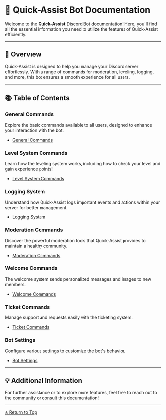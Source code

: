 <link rel="stylesheet" type="text/css" href="styles.css">

# 📜 Quick-Assist Bot Documentation

Welcome to the **Quick-Assist** Discord Bot documentation! Here, you'll find all the essential information you need to utilize the features of Quick-Assist efficiently.

---

## 🌟 Overview
Quick-Assist is designed to help you manage your Discord server effortlessly. With a range of commands for moderation, leveling, logging, and more, this bot ensures a smooth experience for all users.

---

## 📚 Table of Contents

### General Commands
Explore the basic commands available to all users, designed to enhance your interaction with the bot.

- [General Commands](general_commands.md)

### Level System Commands
Learn how the leveling system works, including how to check your level and gain experience points!

- [Level System Commands](level_system.md)

### Logging System
Understand how Quick-Assist logs important events and actions within your server for better management.

- [Logging System](logging_system.md)

### Moderation Commands
Discover the powerful moderation tools that Quick-Assist provides to maintain a healthy community.

- [Moderation Commands](moderation_commands.md)

### Welcome Commands
The welcome system sends personalized messages and images to new members.

- [Welcome Commands](welcome_settings.md)

### Ticket Commands
Manage support and requests easily with the ticketing system.

- [Ticket Commands](ticket_settings.md)

### Bot Settings
Configure various settings to customize the bot's behavior.

- [Bot Settings](settings.md)

---

## 💡 Additional Information
For further assistance or to explore more features, feel free to reach out to the community or consult this documentation!

---

[🔝 Return to Top](index.md)
